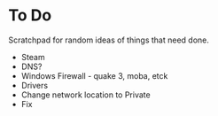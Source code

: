 To Do
=====

Scratchpad for random ideas of things that need done.

* Steam
* DNS?
* Windows Firewall - quake 3, moba, etck
* Drivers
* Change network location to Private
* Fix 